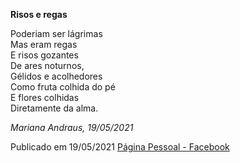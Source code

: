 **Risos e regas**

Poderiam ser lágrimas   
Mas eram regas  
E risos gozantes   
De ares noturnos,  
Gélidos e acolhedores  
Como fruta colhida do pé  
E flores colhidas  
Diretamente da alma.

*Mariana Andraus, 19/05/2021* 

Publicado em 19/05/2021 [Página Pessoal - Facebook](https://www.facebook.com/mariana.b.andraus/posts/10160889370942678?notif_id=1621469864741113)